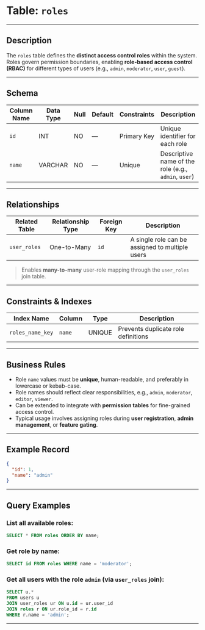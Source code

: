 # Table: `roles`

---

## Description

The `roles` table defines the **distinct access control roles** within the system. Roles govern permission boundaries, enabling **role-based access control (RBAC)** for different types of users (e.g., `admin`, `moderator`, `user`, `guest`).

---

## Schema

| Column Name | Data Type | Null | Default | Constraints | Description                                          |
| ----------- | --------- | ---- | ------- | ----------- | ---------------------------------------------------- |
| `id`        | INT       | NO   | —       | Primary Key | Unique identifier for each role                      |
| `name`      | VARCHAR   | NO   | —       | Unique      | Descriptive name of the role (e.g., `admin`, `user`) |

---

## Relationships

| Related Table | Relationship Type | Foreign Key | Description                                     |
| ------------- | ----------------- | ----------- | ----------------------------------------------- |
| `user_roles`  | One-to-Many       | `id`        | A single role can be assigned to multiple users |

> Enables **many-to-many** user-role mapping through the `user_roles` join table.

---

## Constraints & Indexes

| Index Name       | Column | Type   | Description                         |
| ---------------- | ------ | ------ | ----------------------------------- |
| `roles_name_key` | `name` | UNIQUE | Prevents duplicate role definitions |

---

## Business Rules

* Role `name` values must be **unique**, human-readable, and preferably in lowercase or kebab-case.
* Role names should reflect clear responsibilities, e.g., `admin`, `moderator`, `editor`, `viewer`.
* Can be extended to integrate with **permission tables** for fine-grained access control.
* Typical usage involves assigning roles during **user registration**, **admin management**, or **feature gating**.

---

## Example Record

```json
{
  "id": 1,
  "name": "admin"
}
```

---

## Query Examples

### List all available roles:

```sql
SELECT * FROM roles ORDER BY name;
```

### Get role by name:

```sql
SELECT id FROM roles WHERE name = 'moderator';
```

### Get all users with the role `admin` (via `user_roles` join):

```sql
SELECT u.*
FROM users u
JOIN user_roles ur ON u.id = ur.user_id
JOIN roles r ON ur.role_id = r.id
WHERE r.name = 'admin';
```

---